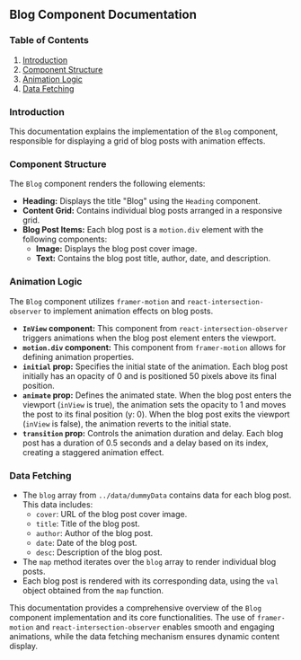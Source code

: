 ## Blog Component Documentation

### Table of Contents

1. [Introduction](#introduction)
2. [Component Structure](#component-structure)
3. [Animation Logic](#animation-logic)
4. [Data Fetching](#data-fetching)

### Introduction

This documentation explains the implementation of the `Blog` component, responsible for displaying a grid of blog posts with animation effects.

### Component Structure

The `Blog` component renders the following elements:

- **Heading:** Displays the title "Blog" using the `Heading` component.
- **Content Grid:** Contains individual blog posts arranged in a responsive grid.
- **Blog Post Items:** Each blog post is a `motion.div` element with the following components:
    - **Image:** Displays the blog post cover image.
    - **Text:** Contains the blog post title, author, date, and description.

### Animation Logic

The `Blog` component utilizes `framer-motion` and `react-intersection-observer` to implement animation effects on blog posts. 

- **`InView` component:** This component from `react-intersection-observer` triggers animations when the blog post element enters the viewport.
- **`motion.div` component:** This component from `framer-motion` allows for defining animation properties.
- **`initial` prop:** Specifies the initial state of the animation. Each blog post initially has an opacity of 0 and is positioned 50 pixels above its final position.
- **`animate` prop:** Defines the animated state. When the blog post enters the viewport (`inView` is true), the animation sets the opacity to 1 and moves the post to its final position (y: 0). When the blog post exits the viewport (`inView` is false), the animation reverts to the initial state.
- **`transition` prop:** Controls the animation duration and delay. Each blog post has a duration of 0.5 seconds and a delay based on its index, creating a staggered animation effect.

### Data Fetching

- The `blog` array from `../data/dummyData` contains data for each blog post. This data includes:
    - `cover`: URL of the blog post cover image.
    - `title`: Title of the blog post.
    - `author`: Author of the blog post.
    - `date`: Date of the blog post.
    - `desc`: Description of the blog post.
- The `map` method iterates over the `blog` array to render individual blog posts. 
- Each blog post is rendered with its corresponding data, using the `val` object obtained from the `map` function.

This documentation provides a comprehensive overview of the `Blog` component implementation and its core functionalities. The use of `framer-motion` and `react-intersection-observer` enables smooth and engaging animations, while the data fetching mechanism ensures dynamic content display.

